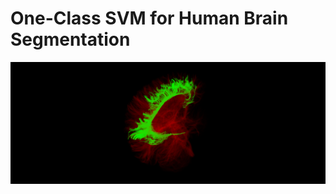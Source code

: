 # One-Class SVM for Human Brain Segmentation
![alt text](https://github.com/SarwarSaif/iccit2019/blob/master/images/tractography1.png "Human Brain Segmentation")
